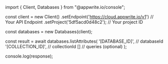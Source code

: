 import { Client, Databases } from "@appwrite.io/console";

const client = new Client()
    .setEndpoint('https://cloud.appwrite.io/v1') // Your API Endpoint
    .setProject('5df5acd0d48c2'); // Your project ID

const databases = new Databases(client);

const result = await databases.listAttributes(
    '[DATABASE_ID]', // databaseId
    '[COLLECTION_ID]', // collectionId
    [] // queries (optional)
);

console.log(response);
